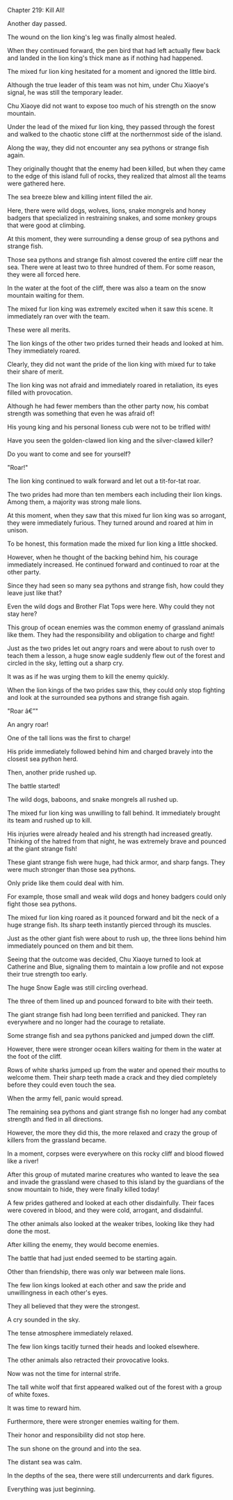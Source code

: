 Chapter 219: Kill All\!

Another day passed.

The wound on the lion king's leg was finally almost healed.

When they continued forward, the pen bird that had left actually flew back and landed in the lion king's thick mane as if nothing had happened.

The mixed fur lion king hesitated for a moment and ignored the little bird.

Although the true leader of this team was not him, under Chu Xiaoye's signal, he was still the temporary leader.

Chu Xiaoye did not want to expose too much of his strength on the snow mountain.

Under the lead of the mixed fur lion king, they passed through the forest and walked to the chaotic stone cliff at the northernmost side of the island.

Along the way, they did not encounter any sea pythons or strange fish again.

They originally thought that the enemy had been killed, but when they came to the edge of this island full of rocks, they realized that almost all the teams were gathered here.

The sea breeze blew and killing intent filled the air.

Here, there were wild dogs, wolves, lions, snake mongrels and honey badgers that specialized in restraining snakes, and some monkey groups that were good at climbing.

At this moment, they were surrounding a dense group of sea pythons and strange fish.

Those sea pythons and strange fish almost covered the entire cliff near the sea. There were at least two to three hundred of them. For some reason, they were all forced here.

In the water at the foot of the cliff, there was also a team on the snow mountain waiting for them.

The mixed fur lion king was extremely excited when it saw this scene. It immediately ran over with the team.

These were all merits.

The lion kings of the other two prides turned their heads and looked at him. They immediately roared.

Clearly, they did not want the pride of the lion king with mixed fur to take their share of merit.

The lion king was not afraid and immediately roared in retaliation, its eyes filled with provocation.

Although he had fewer members than the other party now, his combat strength was something that even he was afraid of\!

His young king and his personal lioness cub were not to be trifled with\!

Have you seen the golden-clawed lion king and the silver-clawed killer?

Do you want to come and see for yourself?

"Roar\!"

The lion king continued to walk forward and let out a tit-for-tat roar.

The two prides had more than ten members each including their lion kings. Among them, a majority was strong male lions. 

At this moment, when they saw that this mixed fur lion king was so arrogant, they were immediately furious. They turned around and roared at him in unison.

To be honest, this formation made the mixed fur lion king a little shocked.

However, when he thought of the backing behind him, his courage immediately increased. He continued forward and continued to roar at the other party.

Since they had seen so many sea pythons and strange fish, how could they leave just like that?

Even the wild dogs and Brother Flat Tops were here. Why could they not stay here?

This group of ocean enemies was the common enemy of grassland animals like them. They had the responsibility and obligation to charge and fight\!

Just as the two prides let out angry roars and were about to rush over to teach them a lesson, a huge snow eagle suddenly flew out of the forest and circled in the sky, letting out a sharp cry.

It was as if he was urging them to kill the enemy quickly.

When the lion kings of the two prides saw this, they could only stop fighting and look at the surrounded sea pythons and strange fish again.

"Roar â€”"

An angry roar\!

One of the tall lions was the first to charge\!

His pride immediately followed behind him and charged bravely into the closest sea python herd.

Then, another pride rushed up.

The battle started\!

The wild dogs, baboons, and snake mongrels all rushed up.

The mixed fur lion king was unwilling to fall behind. It immediately brought its team and rushed up to kill.

His injuries were already healed and his strength had increased greatly. Thinking of the hatred from that night, he was extremely brave and pounced at the giant strange fish\!

These giant strange fish were huge, had thick armor, and sharp fangs. They were much stronger than those sea pythons.

Only pride like them could deal with him.

For example, those small and weak wild dogs and honey badgers could only fight those sea pythons.

The mixed fur lion king roared as it pounced forward and bit the neck of a huge strange fish. Its sharp teeth instantly pierced through its muscles.

Just as the other giant fish were about to rush up, the three lions behind him immediately pounced on them and bit them.

Seeing that the outcome was decided, Chu Xiaoye turned to look at Catherine and Blue, signaling them to maintain a low profile and not expose their true strength too early.

The huge Snow Eagle was still circling overhead.

The three of them lined up and pounced forward to bite with their teeth.

The giant strange fish had long been terrified and panicked. They ran everywhere and no longer had the courage to retaliate.

Some strange fish and sea pythons panicked and jumped down the cliff.

However, there were stronger ocean killers waiting for them in the water at the foot of the cliff.

Rows of white sharks jumped up from the water and opened their mouths to welcome them. Their sharp teeth made a crack and they died completely before they could even touch the sea.

When the army fell, panic would spread.

The remaining sea pythons and giant strange fish no longer had any combat strength and fled in all directions.

However, the more they did this, the more relaxed and crazy the group of killers from the grassland became.

In a moment, corpses were everywhere on this rocky cliff and blood flowed like a river\!

After this group of mutated marine creatures who wanted to leave the sea and invade the grassland were chased to this island by the guardians of the snow mountain to hide, they were finally killed today\!

A few prides gathered and looked at each other disdainfully. Their faces were covered in blood, and they were cold, arrogant, and disdainful.

The other animals also looked at the weaker tribes, looking like they had done the most.

After killing the enemy, they would become enemies.

The battle that had just ended seemed to be starting again.

Other than friendship, there was only war between male lions.

The few lion kings looked at each other and saw the pride and unwillingness in each other's eyes.

They all believed that they were the strongest.

A cry sounded in the sky.

The tense atmosphere immediately relaxed.

The few lion kings tacitly turned their heads and looked elsewhere.

The other animals also retracted their provocative looks.

Now was not the time for internal strife.

The tall white wolf that first appeared walked out of the forest with a group of white foxes.

It was time to reward him.

Furthermore, there were stronger enemies waiting for them.

Their honor and responsibility did not stop here.

The sun shone on the ground and into the sea.

The distant sea was calm.

In the depths of the sea, there were still undercurrents and dark figures.

Everything was just beginning.